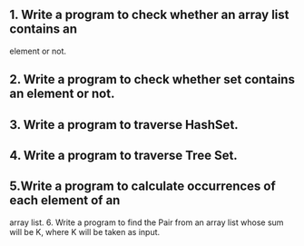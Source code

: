 ## 1. Write a program to check whether an array list contains an
element or not.
## 2. Write a program to check whether set contains an element or not.
## 3. Write a program to traverse HashSet.
## 4. Write a program to traverse Tree Set.
## 5.Write a program to calculate occurrences of each element of an
array list.
6. Write a program to find the Pair from an array list whose sum will
be K, where K will be taken as input.
